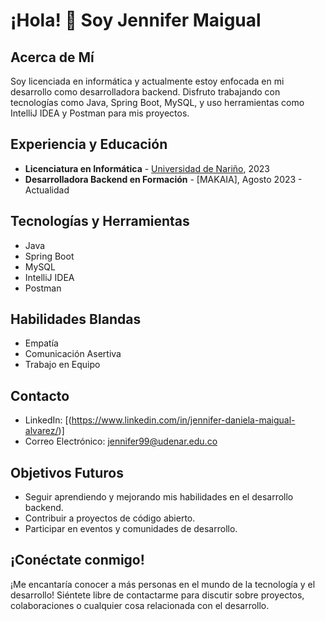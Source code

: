 # ¡Hola! 👋 Soy Jennifer Maigual

## Acerca de Mí

Soy licenciada en informática y actualmente estoy enfocada en mi desarrollo como desarrolladora backend. Disfruto trabajando con tecnologías como Java, Spring Boot, MySQL, y uso herramientas como IntelliJ IDEA y Postman para mis proyectos.

## Experiencia y Educación

- **Licenciatura en Informática** - [Universidad de Nariño](#), 2023
- **Desarrolladora Backend en Formación** - [MAKAIA], Agosto 2023 - Actualidad

## Tecnologías y Herramientas

- Java
- Spring Boot
- MySQL
- IntelliJ IDEA
- Postman

## Habilidades Blandas

- Empatía
- Comunicación Asertiva
- Trabajo en Equipo

## Contacto

- LinkedIn: [(https://www.linkedin.com/in/jennifer-daniela-maigual-alvarez/)]
- Correo Electrónico: jennifer99@udenar.edu.co

## Objetivos Futuros

- Seguir aprendiendo y mejorando mis habilidades en el desarrollo backend.
- Contribuir a proyectos de código abierto.
- Participar en eventos y comunidades de desarrollo.

## ¡Conéctate conmigo!

¡Me encantaría conocer a más personas en el mundo de la tecnología y el desarrollo! Siéntete libre de contactarme para discutir sobre proyectos, colaboraciones o cualquier cosa relacionada con el desarrollo.


